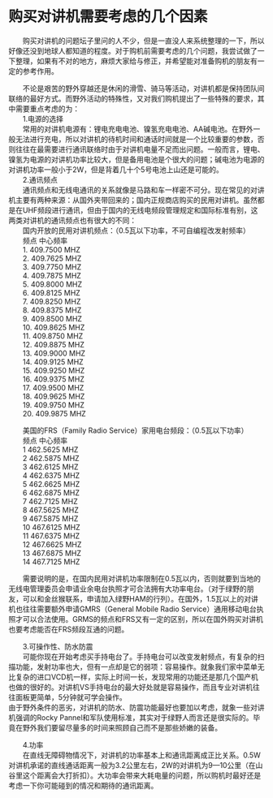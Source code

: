 # 购买对讲机需要考虑的几个因素  

&emsp;&emsp;购买对讲机的问题坛子里问的人不少，但是一直没人来系统整理的一下，所以好像还没到地球人都知道的程度。对于购机前需要考虑的几个问题，我尝试做了一下整理，如果有不对的地方，麻烦大家给与修正，并希望能对准备购机的朋友有一定的参考作用。  

&emsp;&emsp;不论是艰苦的野外穿越还是休闲的滑雪、骑马等活动，对讲机都是保持团队间联络的最好方式。而野外活动的特殊性，又对我们购机提出了一些特殊的要求，其中需要重点考虑的为：  
&emsp;&emsp;1.电源的选择  
&emsp;&emsp;常用的对讲机电源有：锂电充电电池、镍氢充电电池、AA碱电池。在野外一般无法进行充电，所以对讲机的待机时间和通话时间就是一个比较重要的参数，否则往往在最需要进行通讯联络时由于对讲机电量不足而出问题。一般而言，锂电、镍氢为电源的对讲机功率比较大，但是备用电池是个很大的问题；碱电池为电源的对讲机功率一般小于2W，但是背着几十个5号电池上山还是可能的。  
&emsp;&emsp;2.通讯频点  
&emsp;&emsp;通讯频点和无线电通讯的关系就像是马路和车一样密不可分。现在常见的对讲机主要有两种来源：从国外夹带回来的；国内正规商店购买的民用对讲机。虽然都是在UHF频段进行通讯，但由于国内的无线电频段管理规定和国际标准有别，这两类对讲机的通讯频点也有很大的不同：  
&emsp;&emsp;国内开放的民用对讲机频点：（0.5瓦以下功率，不可自编程改发射频率）  
&emsp;&emsp;频点 中心频率  
&emsp;&emsp;1. 409.7500 MHZ  
&emsp;&emsp;2. 409.7625 MHZ  
&emsp;&emsp;3. 409.7750 MHZ  
&emsp;&emsp;4. 409.7875 MHZ  
&emsp;&emsp;5. 409.8000 MHZ  
&emsp;&emsp;6. 409.8125 MHZ  
&emsp;&emsp;7. 409.8250 MHZ  
&emsp;&emsp;8. 409.8375 MHZ  
&emsp;&emsp;9. 409.8500 MHZ  
&emsp;&emsp;10. 409.8625 MHZ  
&emsp;&emsp;11. 409.8750 MHZ  
&emsp;&emsp;12. 409.8875 MHZ  
&emsp;&emsp;13. 409.9000 MHZ  
&emsp;&emsp;14. 409.9125 MHZ  
&emsp;&emsp;15. 409.9250 MHZ  
&emsp;&emsp;16. 409.9375 MHZ  
&emsp;&emsp;17. 409.9500 MHZ  
&emsp;&emsp;18. 409.9625 MHZ  
&emsp;&emsp;19. 409.9750 MHZ  
&emsp;&emsp;20. 409.9875 MHZ  

&emsp;&emsp;美国的FRS（Family Radio Service）家用电台频段：（0.5瓦以下功率）  
&emsp;&emsp;频点 中心频率  
&emsp;&emsp;1 462.5625 MHZ  
&emsp;&emsp;2 462.5875 MHZ  
&emsp;&emsp;3 462.6125 MHZ  
&emsp;&emsp;4 462.6375 MHZ  
&emsp;&emsp;5 462.6625 MHZ  
&emsp;&emsp;6 462.6875 MHZ  
&emsp;&emsp;7 462.7125 MHZ  
&emsp;&emsp;8 467.5625 MHZ  
&emsp;&emsp;9 467.5875 MHZ  
&emsp;&emsp;10 467.6125 MHZ  
&emsp;&emsp;11 467.6375 MHZ  
&emsp;&emsp;12 467.6625 MHZ  
&emsp;&emsp;13 467.6875 MHZ  
&emsp;&emsp;14 467.7125 MHZ  

&emsp;&emsp;需要说明的是，在国内民用对讲机功率限制在0.5瓦以内，否则就要到当地的无线电管理委员会申请业余电台执照才可合法拥有大功率电台。（对于绿野的朋友，可以和金丝猴联系，申请加入绿野HAM的行列）。在国外，1.5瓦以上的对讲机也往往需要额外申请GMRS（General Mobile Radio Service）通用移动电台执照才可以合法使用。GRMS的频点和FRS又有一定的区别，所以在国外购买对讲机也要考虑能否在FRS频段互通的问题。  

&emsp;&emsp;3.可操作性、防水防震  
&emsp;&emsp;可能你现在开始考虑买手持电台了。手持电台可以改变发射频点，有复杂的扫描功能，发射功率也大，但有一点却是它的弱项：容易操作。就象我们家中菜单无比复杂的进口VCD机一样，实际上时间一长，发现常用的功能还是那几个国产机也做的很好的。对讲机VS手持电台的最大好处就是容易操作，而且专业对讲机往往面板更简单，5分钟就可学会操作。  
由于野外条件的恶劣，对讲机的防水、防震功能最好也要加以考虑，就象一些对讲机强调的Rocky Pannel和军队使用标准，其实对于绿野人而言还是很实际的。毕竟在野外我们要留尽量多的时间来照顾自己而不是那些娇嫩的装备。  

&emsp;&emsp;4.功率  
&emsp;&emsp;在直线无障碍物情况下，对讲机的功率基本上和通讯距离成正比关系。0.5W对讲机承诺的直线通话距离一般为3.2公里左右，2W的对讲机为9—10公里（在山谷里这个距离会大打折扣）。大功率会带来大耗电量的问题，所以购机时最好还是考虑一下你可能碰到的情况和期待的通讯距离。  
